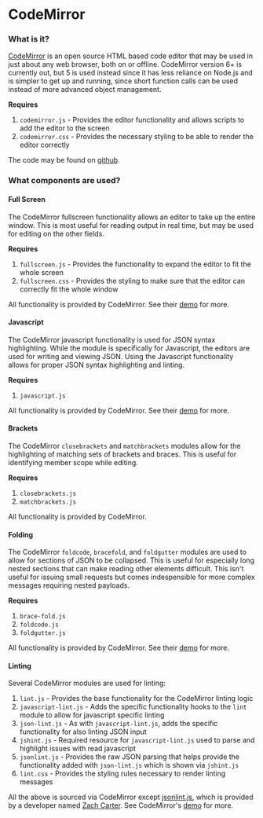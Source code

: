 # CodeMirror

### What is it?

[CodeMirror](https://codemirror.net/5/) is an open source HTML based code editor that may be used in just about 
any web browser, both on or offline. CodeMirror version 6+ is currently out, but 5 is used instead since it has 
less reliance on Node.js and is simpler to get up and running, since short function calls can be used instead 
of more advanced object management.

**Requires**

1. `codemirror.js` - Provides the editor functionality and allows scripts to add the editor to the screen
2. `codemirror.css` - Provides the necessary styling to be able to render the editor correctly

The code may be found on [github](https://github.com/codemirror/codemirror5).

### What components are used?

#### Full Screen

The CodeMirror fullscreen functionality allows an editor to take up the entire window. This
is most useful for reading output in real time, but may be used for editing on the other fields.

**Requires**
1. `fullscreen.js` - Provides the functionality to expand the editor to fit the whole screen
2. `fullscreen.css` - Provides the styling to make sure that the editor can correctly fit the whole window

All functionality is provided by CodeMirror. See their [demo](https://codemirror.net/5/demo/fullscreen.html) for more.

#### Javascript

The CodeMirror javascript functionality is used for JSON syntax highlighting. While the module is specifically for 
Javascript, the editors are used for writing and viewing JSON. Using the Javascript functionality allows for proper 
JSON syntax highlighting and linting.

**Requires**

1. `javascript.js`

All functionality is provided by CodeMirror. See their [demo](https://codemirror.net/5/mode/javascript/index.html) 
for more.

#### Brackets

The CodeMirror `closebrackets` and `matchbrackets` modules allow for the highlighting of matching sets of brackets 
and braces. This is useful for identifying member scope while editing.

**Requires**

1. `closebrackets.js`
2. `matchbrackets.js`

All functionality is provided by CodeMirror.

#### Folding

The CodeMirror `foldcode`, `bracefold`, and `foldgutter` modules are used to allow for sections of JSON to be 
collapsed. This is useful for especially long nested sections that can make reading other elements difficult. This 
isn't useful for issuing small requests but comes indespensible for more complex messages requiring nested payloads.

**Requires**

1. `brace-fold.js`
2. `foldcode.js`
3. `foldgutter.js`

All functionality is provided by CodeMirror. See their [demo](https://codemirror.net/5/demo/folding.html) for more.

#### Linting

Several CodeMirror modules are used for linting:

1. `lint.js` - Provides the base functionality for the CodeMirror linting logic
2. `javascript-lint.js` - Adds the specific functionality hooks to the `lint` module to allow for javascript specific linting
3. `json-lint.js` - As with `javascript-lint.js`, adds the specific functionality for also linting JSON input
4. `jshint.js` - Required resource for `javascript-lint.js` used to parse and highlight issues with read javascript
5. `jsonlint.js` - Provides the raw JSON parsing that helps provide the functionality added with `json-lint.js` which is shown via `jshint.js`
6. `lint.css` - Provides the styling rules necessary to render linting messages

All the above is sourced via CodeMirror except [jsonlint.js](https://github.com/zaach/jsonlint), 
which is provided by a developer named [Zach Carter](https://github.com/zaach). See CodeMirror's 
[demo](https://codemirror.net/5/demo/lint.html) for more.